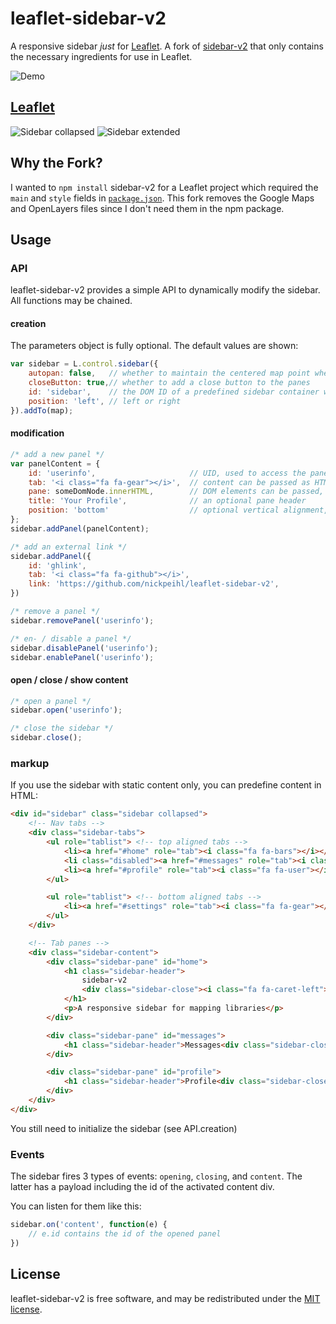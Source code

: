 # leaflet-sidebar-v2

A responsive sidebar _just_ for [Leaflet](http://leafletjs.com/). A fork of [sidebar-v2](http://turbo87.github.io/sidebar-v2) that only contains the necessary ingredients for use in Leaflet.

![Demo](doc/sidebar-v2.gif)

## [Leaflet](http://leafletjs.com/)

![Sidebar collapsed](doc/leaflet-1.png) ![Sidebar extended](doc/leaflet-2.png)

## Why the Fork?
I wanted to `npm install` sidebar-v2 for a Leaflet project which required the `main` and `style` fields in [`package.json`](package.json). This fork removes the Google Maps and OpenLayers files since I don't need them in the npm package.

## Usage

### API
leaflet-sidebar-v2 provides a simple API to dynamically modify the sidebar. All functions may be chained.

#### creation
The parameters object is fully optional. The default values are shown:

```js
var sidebar = L.control.sidebar({
    autopan: false,   // whether to maintain the centered map point when opening the sidebar
    closeButton: true,// whether to add a close button to the panes
    id: 'sidebar',    // the DOM ID of a predefined sidebar container which should be used
    position: 'left', // left or right
}).addTo(map);
```

#### modification

```js
/* add a new panel */
var panelContent = {
    id: 'userinfo',                     // UID, used to access the panel
    tab: '<i class="fa fa-gear"></i>',  // content can be passed as HTML string,
    pane: someDomNode.innerHTML,        // DOM elements can be passed, too
    title: 'Your Profile',              // an optional pane header
    position: 'bottom'                  // optional vertical alignment, defaults to 'top'
};
sidebar.addPanel(panelContent);

/* add an external link */
sidebar.addPanel({
    id: 'ghlink',
    tab: '<i class="fa fa-github"></i>',
    link: 'https://github.com/nickpeihl/leaflet-sidebar-v2',
})

/* remove a panel */
sidebar.removePanel('userinfo');

/* en- / disable a panel */
sidebar.disablePanel('userinfo');
sidebar.enablePanel('userinfo');
```

#### open / close / show content
```js
/* open a panel */
sidebar.open('userinfo');

/* close the sidebar */
sidebar.close();
```

### markup
If you use the sidebar with static content only, you can predefine content in HTML:

```html
<div id="sidebar" class="sidebar collapsed">
    <!-- Nav tabs -->
    <div class="sidebar-tabs">
        <ul role="tablist"> <!-- top aligned tabs -->
            <li><a href="#home" role="tab"><i class="fa fa-bars"></i></a></li>
            <li class="disabled"><a href="#messages" role="tab"><i class="fa fa-envelope"></i></a></li>
            <li><a href="#profile" role="tab"><i class="fa fa-user"></i></a></li>
        </ul>

        <ul role="tablist"> <!-- bottom aligned tabs -->
            <li><a href="#settings" role="tab"><i class="fa fa-gear"></i></a></li>
        </ul>
    </div>

    <!-- Tab panes -->
    <div class="sidebar-content">
        <div class="sidebar-pane" id="home">
            <h1 class="sidebar-header">
                sidebar-v2
                <div class="sidebar-close"><i class="fa fa-caret-left"></i></div>
            </h1>
            <p>A responsive sidebar for mapping libraries</p>
        </div>

        <div class="sidebar-pane" id="messages">
            <h1 class="sidebar-header">Messages<div class="sidebar-close"><i class="fa fa-caret-left"></i></div></h1>
        </div>

        <div class="sidebar-pane" id="profile">
            <h1 class="sidebar-header">Profile<div class="sidebar-close"><i class="fa fa-caret-left"></i></div></h1>
        </div>
    </div>
</div>
```

You still need to initialize the sidebar (see API.creation)

### Events

The sidebar fires 3 types of events:
`opening`, `closing`, and `content`.
The latter has a payload including the id of the activated content div.

You can listen for them like this:
```js
sidebar.on('content', function(e) {
    // e.id contains the id of the opened panel
})
```


## License

leaflet-sidebar-v2 is free software, and may be redistributed under the [MIT license](LICENSE).
